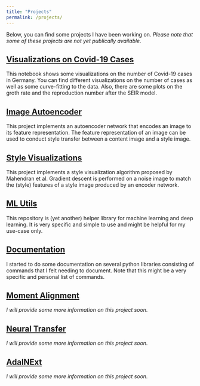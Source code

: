 ```yaml
---
title: "Projects"
permalink: /projects/
---
```


Below, you can find some projects I have been working on.
*Please note that some of these projects are not yet publically available.*


## [Visualizations on Covid-19 Cases](https://gist.github.com/jzenn/fdbeead6ffa24533f86eac8457d5646e)

This notebook shows some visualizations on the number of Covid-19 cases in Germany.
You can find different visualizations on the number of cases as well as some curve-fitting
to the data. Also, there are some plots on the groth rate and the reproduction number 
after the SEIR model.

## [Image Autoencoder](/projects/image-autoencoder)

This project implements an autoencoder network that encodes an image to its feature 
representation. The feature representation of an image can be used to conduct style 
transfer between a content image and a style image.

## [Style Visualizations](/projects/style-visualizations)
This project implements a style visualization algorithm proposed by Mahendran et al. 
Gradient descent is performed on a noise image to
match the (style) features of a style image produced by an encoder network. 

## [ML Utils](/projects/ml-utils)
This repository is (yet another) helper library for machine learning and deep learning. 
It is very specific and simple to use and might be helpful for my use-case only.

## [Documentation](/projects/documentation/)
I started to do some documentation on several python libraries consisting of commands 
that I felt needing to document. Note that this might be a very specific and personal
list of commands.

## [Moment Alignment](/projects/moment-alignment)
*I will provide some more information on this project soon.*

## [Neural Transfer](/projects/neural-transfer)
*I will provide some more information on this project soon.*

## [AdaINExt](/projects/ada-in-ext)
*I will provide some more information on this project soon.*